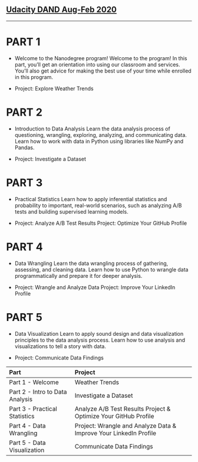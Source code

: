 ## [Udacity DAND Aug-Feb 2020](https://www.udacity.com/course/data-analyst-nanodegree--nd002)
---

# PART 1

* Welcome to the Nanodegree program!
Welcome to the program! In this part, you’ll get an orientation into using our classroom and services. You’ll also get advice for making the best use of your time while enrolled in this program.

* Project: Explore Weather Trends

# PART 2
* Introduction to Data Analysis
Learn the data analysis process of questioning, wrangling, exploring, analyzing, and communicating data. Learn how to work with data in Python using libraries like NumPy and Pandas.

* Project: Investigate a Dataset

# PART 3
* Practical Statistics
Learn how to apply inferential statistics and probability to important, real-world scenarios, such as analyzing A/B tests and building supervised learning models.

* Project: Analyze A/B Test Results
Project: Optimize Your GitHub Profile

# PART 4
* Data Wrangling
Learn the data wrangling process of gathering, assessing, and cleaning data. Learn how to use Python to wrangle data programmatically and prepare it for deeper analysis.

* Project: Wrangle and Analyze Data
Project: Improve Your LinkedIn Profile

# PART 5
* Data Visualization
Learn to apply sound design and data visualization principles to the data analysis process. Learn how to use analysis and visualizations to tell a story with data.

* Project: Communicate Data Findings

| Part | Project |
| :------------------ | :-------|
| Part 1 - Welcome| Weather Trends |
| Part 2 - Intro to Data Analysis | Investigate a Dataset   |
| Part 3 - Practical Statistics | Analyze A/B Test Results Project & Optimize Your GitHub Profile|
| Part 4 - Data Wrangling | Project: Wrangle and Analyze Data & Improve Your LinkedIn Profile |
| Part 5 - Data Visualization  | Communicate Data Findings|